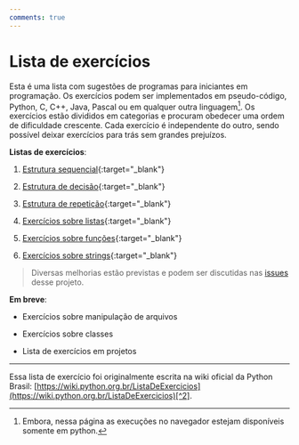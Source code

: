 ```yaml
---
comments: true
---
```


# Lista de exercícios

Esta é uma lista com sugestões de programas para iniciantes em programação. Os exercícios podem ser implementados em pseudo-código, Python, C, C++, Java, Pascal ou em qualquer outra linguagem[^1]. Os exercícios estão divididos em categorias e procuram obedecer uma ordem de dificuldade crescente. Cada exercício é independente do outro, sendo possível deixar exercícios para trás sem grandes prejuízos.


**Listas de exercícios**:

1. [Estrutura sequencial](01_estrutura_sequencial.md){:target="_blank"}

2. [Estrutura de decisão](02_estrutura_de_decisao.md){:target="_blank"}

3. [Estrutura de repetição](03_estrutura_de_repeticao.md){:target="_blank"}

4. [Exercícios sobre listas](04_listas.md){:target="_blank"}

5. [Exercícios sobre funções](05_funcoes.md){:target="_blank"}

6. [Exercícios sobre strings](06_strings.md){:target="_blank"}


> Diversas melhorias estão previstas e podem ser discutidas nas [issues](https://github.com/dunossauro/exercicios-python-brasil/issues) desse projeto.

**Em breve**:

- Exercícios sobre manipulação de arquivos

- Exercícios sobre classes

- Lista de exercícios em projetos


---

Essa lista de exercício foi originalmente escrita na wiki oficial da Python Brasil: [https://wiki.python.org.br/ListaDeExercicios](https://wiki.python.org.br/ListaDeExercicios)[^2].


[^1]: Embora, nessa página as execuções no navegador estejam disponíveis somente em python.
[^2]: O link oficial está atualmente fora do ar. Existe uma discução rolando [aqui](https://github.com/pythonbrasil/wiki/issues/313) para decidir o futuro da antiga lista.
